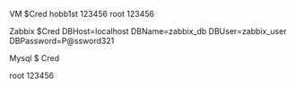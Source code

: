 VM $Cred
hobb1st
123456
root
123456


Zabbix $Cred
DBHost=localhost
DBName=zabbix_db
DBUser=zabbix_user
DBPassword=P@ssword321


Mysql $ Cred

root
123456

